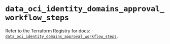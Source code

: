 # `data_oci_identity_domains_approval_workflow_steps`

Refer to the Terraform Registry for docs: [`data_oci_identity_domains_approval_workflow_steps`](https://registry.terraform.io/providers/oracle/oci/6.18.0/docs/data-sources/identity_domains_approval_workflow_steps).
